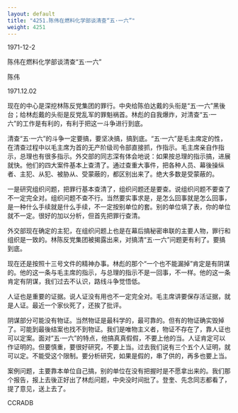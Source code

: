 ```yaml
---
layout: default
title: "4251.陈伟在燃料化学部谈清查“五·一六”"
weight: 4251
---
```


1971-12-2

陈伟在燃料化学部谈清查“五·一六”

陈伟

1971.12.02

现在的中心是深挖林陈反党集团的罪行。中央给陈伯达戴的头衔是“五·一六”黑後台；给林彪戴的头衔是反党乱军的罪魁祸首。林彪的自我爆炸，对清查“五·一六”的工作是有利的，有利于把这一斗争进行到底。

清查“五·一六”的斗争一定要搞，要坚决搞，搞到底。“五·一六”是毛主席定的性，在清查过程中以毛主席为首的无产阶级司令部直接抓，作指示。毛主席亲自作指示，总理也有很多指示。外交部的同志深有体会地说：如果按总理的指示搞，进展就快。他们的四大案件基本上查清了。通过查重大事件，把各种人员、幕後操纵者、主犯、从犯、被胁从、受蒙蔽的，都区别出来了。绝大多数是受蒙蔽的。

一是研究组织问题，把罪行基本查清了，组织问题还是要查。说组织问题不要查了不一定完全对。组织问题不查不行。当然要实事求是，是怎么回事就是怎么回事，是一种什么手续就是什么手续，不一定按别单位的套。别的单位填了表，你的单位就不一定。很好的加以分析，但首先把罪行查清。

外交部现在确定的主犯，在组织问题上也是在幕后搞秘密串联的主要人物，罪行和组织是一致的。林陈反党集团被揭露出来，对搞清“五·一六”问题更有利了。要搞到底。

现在还是按照十三号文件的精神办事。林彪的那个“一个也不能漏掉”肯定是有阴谋的。他的这一条与毛主席的指示，与总理的指示不是一回事，不一样。他的这一条肯定有阴谋，我们过去不认识，路线斗争觉悟低。

人证也是重要的证据。说人证没有用也不一定完全对。毛主席讲要保存活证据，就是人证。最近一个家伙死了，还挨了批评。

阴谋部分可能没有物证。当然物证是最科学的，最可靠的。但有的物证确实毁掉了。可能到最後结案也找不到物证。我们是唯物主义者，物证不存在了，靠人证也可以定案。面对“五·一六”的特点，他搞真真假假，不要上他的当。人证肯定可以作证明的。但要慎重，要很好研究，不要上当。过去我们说有三个五个人证明，就可以定。不能受这个限制。要分析研究，如果是假的，串了供的，再多也要上当。

案例问题，主要靠本单位自己搞，别的单位在没有把握时是不愿拿出来的。我们那个报告，报上去後正好出了林彪问题，中央没时间批了。登奎、先念同志都看了，提了意见，送上去了。

CCRADB

